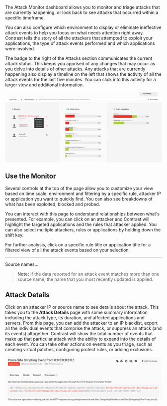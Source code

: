 <!--
title: "Attack Monitor"
description: "Overview of monitoring attacks"
tags: "protection manage overview attacks monitor"
-->

The Attack Monitor dashboard allows you to monitor and triage attacks that are currently happening, or look back to see attacks that occurred within a specific timeframe. 

You can also configure which environment to display or eliminate ineffective attack events to help you focus on what needs attention right away. Contrast tells the story of all the attackers that attempted to exploit your applications, the type of attack events performed and which applications were involved. 

The badge to the right of the Attacks section communicates the current attack status. This keeps you apprised of any changes that may occur as you delve into details of other attacks. Any attacks that are currently happening also display a timeline on the left that shows the activity of all the attack events for the last five minutes. You can click into this activity for a larger view and additional information.

<a href="assets/images/Attacker-source-name.png" rel="lightbox" title="Use source names to identify Attackers"><img class="thumbnail" src="assets/images/Attacker-source-name.png"/></a>

## Use the Monitor

Several controls at the top of the page allow you to customize your view based on  time scale, environment and filtering by a specific rule, attacker IP or application you want to quickly find. You can also see breakdowns of what has been exploited, blocked and probed. 

You can interact with this page to understand relationships between what's presented. For example, you can click on an attacker and Contrast will highlight the targeted applications and the rules that attacker applied. You can also select multiple attackers, rules or applications by holding down the shift key. 

For further analysis, click on a specific rule title or application title for a filtered view of all the attack events based on your selection.

-----

Source names...

> **Note:** If the data reported for an attack event matches more than one source name, the name that you most recently updated is applied.


## Attack Details

Click on an attacker IP or source name to see details about the attack. This takes you to the **Attack Details** page with some summary information including the attack type, its duration, and affected applications and servers. From this page, you can add the attacker to an IP blacklist, export all the individual events that comprise the attack, or suppress an attack (and its events) altogether. Contrast will show the total number of events that make up that particular attack with the ability to expand into the details of each event. You can take other actions on events as you triage, such as creating virtual patches, configuring protect rules, or adding exclusions.  

<a href="assets/images/Attack_Event.png" rel="lightbox" title="Attack Event Details"><img class="thumbnail" src="assets/images/Attack_Event.png"/></a>

